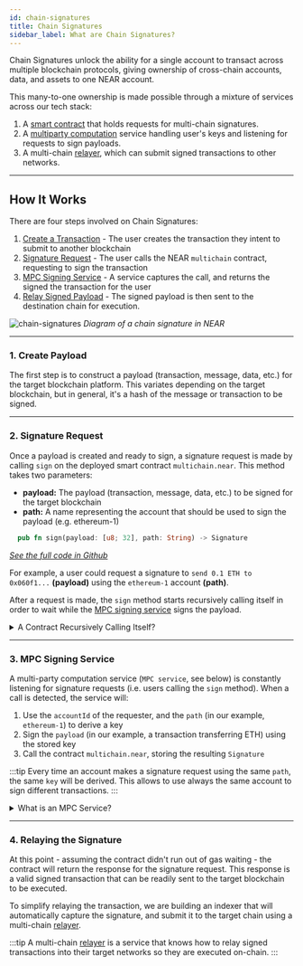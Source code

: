 ```yaml
---
id: chain-signatures
title: Chain Signatures
sidebar_label: What are Chain Signatures?
---
```


Chain Signatures unlock the ability for a single account to transact across multiple blockchain protocols, giving ownership of cross-chain accounts, data, and assets to one NEAR account.

This many-to-one ownership is made possible through a mixture of services across our tech stack:

1. A [smart contract](../basics/accounts/smartcontract.md) that holds requests for multi-chain signatures.
2. A [multiparty computation](https://www.zellic.io/blog/mpc-from-scratch/) service handling user's keys and listening for requests to sign payloads.
3. A multi-chain [relayer](./relayers.md), which can submit signed transactions to other networks.

---

## How It Works

There are four steps involved on Chain Signatures:

1. [Create a Transaction](#1-create-a-payload) - The user creates the transaction they intent to submit to another blockchain
2. [Signature Request](#2-request-signature) - The user calls the NEAR `multichain` contract, requesting to sign the transaction
3. [MPC Signing Service](#3-sign-with-mpc) - A service captures the call, and returns the signed the transaction for the user
4. [Relay Signed Payload](#4-relaying-the-signature) - The signed payload is then sent to the destination chain for execution.

![chain-signatures](/docs/assets/welcome-pages/chain-signatures-overview.png)
_Diagram of a chain signature in NEAR_

<hr class="subsection" />

### 1. Create Payload

The first step is to construct a payload (transaction, message, data, etc.) for the target blockchain platform. This variates depending on the target blockchain, but in general, it's a hash of the message or transaction to be signed.

<hr class="subsection" />

### 2. Signature Request

Once a payload is created and ready to sign, a signature request is made by calling `sign` on the deployed smart contract `multichain.near`. This method takes two parameters:
  - **payload:** The payload (transaction, message, data, etc.) to be signed for the target blockchain
  - **path:** A name representing the account that should be used to sign the payload (e.g. ethereum-1)

```rust
  pub fn sign(payload: [u8; 32], path: String) -> Signature
```
_[See the full code in Github](https://github.com/near/mpc-recovery/blob/bc85d66833ffa8537ec61d0b22cd5aa96fbe3197/contract/src/lib.rs#L263)_

For example, a user could request a signature to `send 0.1 ETH to 0x060f1...` **(payload)** using the `ethereum-1` account **(path)**.

After a request is made, the `sign` method starts recursively calling itself in order to wait while the [MPC signing service](#3-mpc-signing-service) signs the payload.

<details>
<summary> A Contract Recursively Calling Itself? </summary>

NEAR smart contracts are unable to halt execution and await the completion of a process. To solve this, one can make the contract call itself again and again checking on each iteration if the result is ready.

Note that each call will take one block, and thus result on ~1s of waiting. After some time the contract will either return a result - since somebody external provided it - or run out of GAS waiting.

</details>

<hr class="subsection" />

### 3. MPC Signing Service

A multi-party computation service (`MPC service`, see below) is constantly listening for signature requests (i.e. users calling the `sign` method). When a call is detected, the service will:

1. Use the `accountId` of the requester, and the `path` (in our example, `ethereum-1`) to derive a key 
2. Sign the `payload` (in our example, a transaction transferring ETH) using the stored key
3. Call the contract `multichain.near`, storing the resulting `Signature`

:::tip
Every time an account makes a signature request using the same `path`, the same `key` will be derived. This allows to use always the same account to sign different transactions.
:::

<details>
<summary> What is an MPC Service? </summary>

MPC (multi-party computation) allows independent actors to do shared computations on private information, without revealing secrets to each-other.

NEAR uses its own MPC service to safely sign transactions for other chains on behalf of the user. In practice, **no single node** on the MPC can **sign by itself** since they do **not hold the user's keys**. Instead, nodes create signature-shares which are aggregated through multiple rounds to jointly sign the payload.

Generally, MPC signing services work by sharing a master key, which needs to be re-created each time a node joins or leaves. NEAR's MPC service allows for nodes to safely join and leave, without needing to re-derive a master key.

If you want to learn more about how MPC works, we recommend to [**check this article**](https://www.zellic.io/blog/mpc-from-scratch/)

</details>

<hr class="subsection" />

### 4. Relaying the Signature

At this point - assuming the contract didn't run out of gas waiting - the contract will return the response for the signature request. This response is a valid signed transaction that can be readily sent to the target blockchain to be executed.

To simplify relaying the transaction, we are building an indexer that will automatically capture the signature, and submit it to the target chain using a multi-chain [relayer](relayers.md).

:::tip
A multi-chain [relayer](relayers.md) is a service that knows how to relay signed transactions into their target networks so they are executed on-chain.
:::

<!-- ### Workflow

- A NEAR account requests a payload to be signed by a deployed [MPC](#multi-party-computation-mpc) smart contract
  > This request is performed by calling `sign` and passing the payload (hash from a message or transaction)
- A key is derived from the MPC root key using `account_id` and derivation path. (this ensures that it will be the same key if the two parameters are the same)
- Once the client gets the signature, it can send the transaction to a relayer
  > In a future release, an indexing service will listen to all `sign` events from the MPC contract and will trigger a multi-chain relayer -->